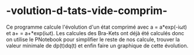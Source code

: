 # -volution-d-tats-vide-comprim-
Ce programme calcule l'évolution d'un état comprimé avec a = a*exp(-iωt) et a+ = a+*exp(iωt). Les calcules des Bra-Kets ont déjà été calculés donc on utilise le PNotebook pour simplifier le reste de nos calcule, trouver la valeur minimale de dp(t)dq(t) et enfin faire un graphique de cette évolution.
